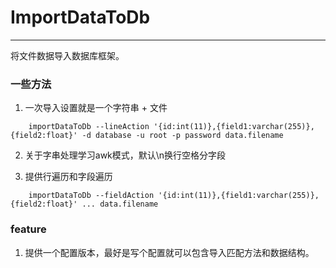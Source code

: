# ImportDataToDb
----

将文件数据导入数据库框架。

### 一些方法

1. 一次导入设置就是一个字符串 + 文件

```
    importDataToDb --lineAction '{id:int(11)},{field1:varchar(255)},{field2:float}' -d database -u root -p password data.filename
```

2. 关于字串处理学习awk模式，默认\n换行空格分字段

3. 提供行遍历和字段遍历

```
    importDataToDb --fieldAction '{id:int(11)},{field1:varchar(255)},{field2:float}' ... data.filename
```

### feature

1. 提供一个配置版本，最好是写个配置就可以包含导入匹配方法和数据结构。
